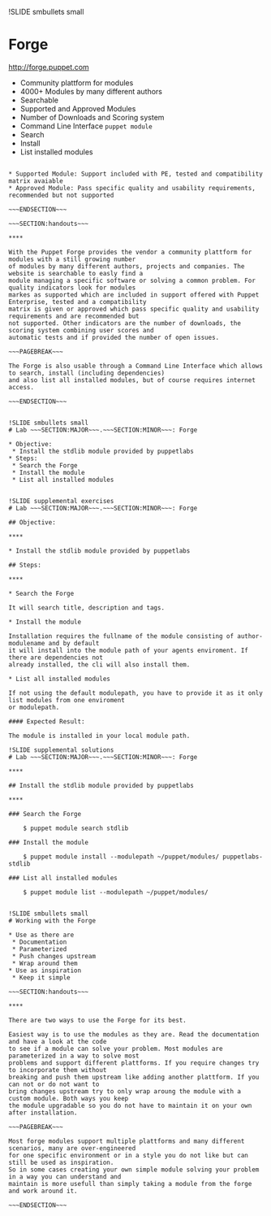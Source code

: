 !SLIDE smbullets small
# Forge

http://forge.puppet.com

* Community plattform for modules
 * 4000+ Modules by many different authors
 * Searchable
 * Supported and Approved Modules
 * Number of Downloads and Scoring system
* Command Line Interface `puppet module`
 * Search
 * Install
 * List installed modules

~~~SECTION:notes~~~

* Supported Module: Support included with PE, tested and compatibility matrix avaiable
* Approved Module: Pass specific quality and usability requirements, recommended but not supported

~~~ENDSECTION~~~

~~~SECTION:handouts~~~

****

With the Puppet Forge provides the vendor a community plattform for modules with a still growing number
of modules by many different authors, projects and companies. The website is searchable to easly find a
module managing a specific software or solving a common problem. For quality indicators look for modules
markes as supported which are included in support offered with Puppet Enterprise, tested and a compatibility
matrix is given or approved which pass specific quality and usability requirements and are recommended but
not supported. Other indicators are the number of downloads, the scoring system combining user scores and
automatic tests and if provided the number of open issues.

~~~PAGEBREAK~~~

The Forge is also usable through a Command Line Interface which allows to search, install (including dependencies)
and also list all installed modules, but of course requires internet access.

~~~ENDSECTION~~~


!SLIDE smbullets small
# Lab ~~~SECTION:MAJOR~~~.~~~SECTION:MINOR~~~: Forge

* Objective:
 * Install the stdlib module provided by puppetlabs
* Steps:
 * Search the Forge
 * Install the module
 * List all installed modules


!SLIDE supplemental exercises
# Lab ~~~SECTION:MAJOR~~~.~~~SECTION:MINOR~~~: Forge

## Objective:

****

* Install the stdlib module provided by puppetlabs

## Steps:

****

* Search the Forge

It will search title, description and tags.

* Install the module

Installation requires the fullname of the module consisting of author-modulename and by default
it will install into the module path of your agents enviroment. If there are dependencies not
already installed, the cli will also install them.

* List all installed modules

If not using the default modulepath, you have to provide it as it only list modules from one enviroment
or modulepath.

#### Expected Result:

The module is installed in your local module path.

!SLIDE supplemental solutions
# Lab ~~~SECTION:MAJOR~~~.~~~SECTION:MINOR~~~: Forge

****

## Install the stdlib module provided by puppetlabs

****

### Search the Forge

    $ puppet module search stdlib

### Install the module

    $ puppet module install --modulepath ~/puppet/modules/ puppetlabs-stdlib

### List all installed modules

    $ puppet module list --modulepath ~/puppet/modules/


!SLIDE smbullets small
# Working with the Forge

* Use as there are
 * Documentation
 * Parameterized
 * Push changes upstream
 * Wrap around them
* Use as inspiration
 * Keep it simple

~~~SECTION:handouts~~~

****

There are two ways to use the Forge for its best.

Easiest way is to use the modules as they are. Read the documentation and have a look at the code
to see if a module can solve your problem. Most modules are parameterized in a way to solve most
problems and support different plattforms. If you require changes try to incorporate them without
breaking and push them upstream like adding another plattform. If you can not or do not want to
bring changes upstream try to only wrap aroung the module with a custom module. Both ways you keep
the module upgradable so you do not have to maintain it on your own after installation.

~~~PAGEBREAK~~~

Most forge modules support multiple plattforms and many different scenarios, many are over-engineered
for one specific environment or in a style you do not like but can still be used as inspiration.
So in some cases creating your own simple module solving your problem in a way you can understand and
maintain is more usefull than simply taking a module from the forge and work around it.

~~~ENDSECTION~~~
